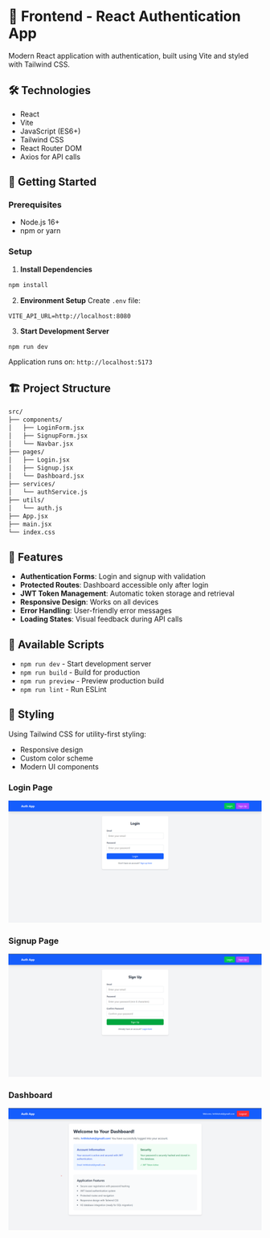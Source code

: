 # 🎨 Frontend - React Authentication App

Modern React application with authentication, built using Vite and styled with Tailwind CSS.

## 🛠️ Technologies

- React
- Vite
- JavaScript (ES6+)
- Tailwind CSS
- React Router DOM
- Axios for API calls

## 🚀 Getting Started

### Prerequisites
- Node.js 16+
- npm or yarn

### Setup

1. **Install Dependencies**
```bash
npm install
```

2. **Environment Setup**
Create `.env` file:
```env
VITE_API_URL=http://localhost:8080
```

3. **Start Development Server**
```bash
npm run dev
```

Application runs on: `http://localhost:5173`

## 🏗️ Project Structure

```
src/
├── components/
│   ├── LoginForm.jsx
│   ├── SignupForm.jsx
│   └── Navbar.jsx
├── pages/
│   ├── Login.jsx
│   ├── Signup.jsx
│   └── Dashboard.jsx
├── services/
│   └── authService.js
├── utils/
│   └── auth.js
├── App.jsx
├── main.jsx
└── index.css
```

## 🎯 Features

- **Authentication Forms**: Login and signup with validation
- **Protected Routes**: Dashboard accessible only after login
- **JWT Token Management**: Automatic token storage and retrieval
- **Responsive Design**: Works on all devices
- **Error Handling**: User-friendly error messages
- **Loading States**: Visual feedback during API calls

## 🔧 Available Scripts

- `npm run dev` - Start development server
- `npm run build` - Build for production
- `npm run preview` - Preview production build
- `npm run lint` - Run ESLint

## 🎨 Styling

Using Tailwind CSS for utility-first styling:
- Responsive design
- Custom color scheme
- Modern UI components


### Login Page
![Login Page](Screenshots/login.png)

### Signup Page
![Signup Page](Screenshots/signup.png)

### Dashboard
![Dashboard](Screenshots/dashboard.png)
